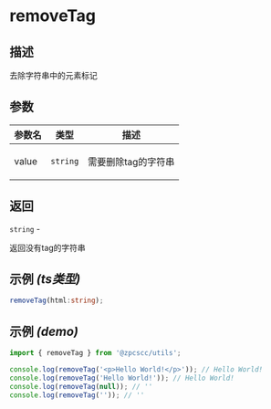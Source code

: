 # removeTag

## 描述

<p>去除字符串中的元素标记</p>

## 参数

| 参数名 | 类型                | 描述                       |
| ------ | ------------------- | -------------------------- |
| value  | <code>string</code> | <p>需要删除tag的字符串</p> |

## 返回

<code>string</code> - <p>返回没有tag的字符串</p>

## 示例 _(ts类型)_

```typescript
removeTag(html:string);
```

## 示例 _(demo)_

```typescript
import { removeTag } from '@zpcscc/utils';

console.log(removeTag('<p>Hello World!</p>')); // Hello World!
console.log(removeTag('Hello World!')); // Hello World!
console.log(removeTag(null)); // ''
console.log(removeTag('')); // ''
```

